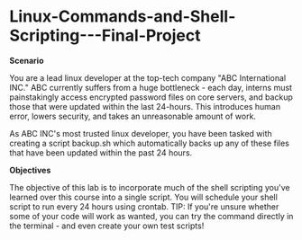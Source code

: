 # Linux-Commands-and-Shell-Scripting---Final-Project

**Scenario**

You are a lead linux developer at the top-tech company "ABC International INC." ABC currently suffers from a huge bottleneck - each day, interns must painstakingly access encrypted password files on core servers, and backup those that were updated within the last 24-hours. This introduces human error, lowers security, and takes an unreasonable amount of work.

As ABC INC's most trusted linux developer, you have been tasked with creating a script backup.sh which automatically backs up any of these files that have been updated within the past 24 hours.

**Objectives**

The objective of this lab is to incorporate much of the shell scripting you've learned over this course into a single script.
You will schedule your shell script to run every 24 hours using crontab.
TIP: If you're unsure whether some of your code will work as wanted, you can try the command directly in the terminal - and even create your own test scripts!
